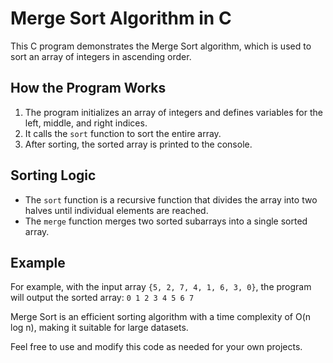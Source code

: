 # Merge Sort Algorithm in C

This C program demonstrates the Merge Sort algorithm, which is used to sort an array of integers in ascending order.

## How the Program Works

1. The program initializes an array of integers and defines variables for the left, middle, and right indices.
2. It calls the `sort` function to sort the entire array.
3. After sorting, the sorted array is printed to the console.

## Sorting Logic

- The `sort` function is a recursive function that divides the array into two halves until individual elements are reached.
- The `merge` function merges two sorted subarrays into a single sorted array.

## Example

For example, with the input array `{5, 2, 7, 4, 1, 6, 3, 0}`, the program will output the sorted array: `0 1 2 3 4 5 6 7`

Merge Sort is an efficient sorting algorithm with a time complexity of O(n log n), making it suitable for large datasets.

Feel free to use and modify this code as needed for your own projects.
